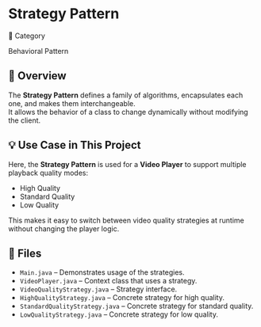 # Strategy Pattern

📌 Category

Behavioral Pattern

## 📖 Overview
The **Strategy Pattern** defines a family of algorithms, encapsulates each one, and makes them interchangeable.  
It allows the behavior of a class to change dynamically without modifying the client.

## 💡 Use Case in This Project
Here, the **Strategy Pattern** is used for a **Video Player** to support multiple playback quality modes:
- High Quality
- Standard Quality
- Low Quality  



This makes it easy to switch between video quality strategies at runtime without changing the player logic.

## 📂 Files
- `Main.java` – Demonstrates usage of the strategies.
- `VideoPlayer.java` – Context class that uses a strategy.
- `VideoQualityStrategy.java` – Strategy interface.
- `HighQualityStrategy.java` – Concrete strategy for high quality.
- `StandardQualityStrategy.java` – Concrete strategy for standard quality.
- `LowQualityStrategy.java` – Concrete strategy for low quality.


